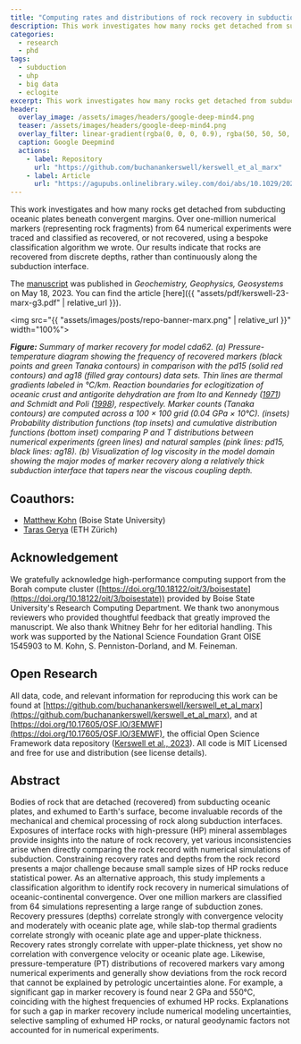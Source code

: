 ```yaml
---
title: "Computing rates and distributions of rock recovery in subduction zones"
description: This work investigates how many rocks get detached from subducting oceanic plates beneath convergent margins.
categories:
  - research
  - phd
tags:
  - subduction
  - uhp
  - big data
  - eclogite
excerpt: This work investigates how many rocks get detached from subducting oceanic plates beneath convergent margins.
header:
  overlay_image: /assets/images/headers/google-deep-mind4.png
  teaser: /assets/images/headers/google-deep-mind4.png
  overlay_filter: linear-gradient(rgba(0, 0, 0, 0.9), rgba(50, 50, 50, 0.5))
  caption: Google Deepmind
  actions:
    - label: Repository
      url: "https://github.com/buchanankerswell/kerswell_et_al_marx"
    - label: Article
      url: "https://agupubs.onlinelibrary.wiley.com/doi/abs/10.1029/2022GC010834"
---
```


This work investigates and how many rocks get detached from subducting oceanic plates beneath convergent margins. Over one-million numerical markers (representing rock fragments) from 64 numerical experiments were traced and classified as recovered, or not recovered, using a bespoke classification algorithm we wrote. Our results indicate that rocks are recovered from discrete depths, rather than continuously along the subduction interface.

The [manuscript](https://agupubs.onlinelibrary.wiley.com/doi/abs/10.1029/2022GC010834) was published in *Geochemistry, Geophysics, Geosystems* on May 18, 2023. You can find the article [here]({{ "assets/pdf/kerswell-23-marx-g3.pdf" | relative_url }}).

<img src="{{ "assets/images/posts/repo-banner-marx.png" | relative_url }}" width="100%">

***Figure:*** *Summary of marker recovery for model cda62. (a) Pressure-temperature diagram showing the frequency of recovered markers (black points and green Tanaka contours) in comparison with the pd15 (solid red contours) and ag18 (filled gray contours) data sets. Thin lines are thermal gradients labeled in °C/km. Reaction boundaries for eclogitization of oceanic crust and antigorite dehydration are from Ito and Kennedy ([1971](https://agupubs.onlinelibrary.wiley.com/action/getFTRLinkout?url=http%3A%2F%2Fscholar.google.com%2Fscholar_lookup%3Fhl%3Den%26volume%3D14%26publication_year%3D1971%26pages%3D303-314%26journal%3DThe%2BStructure%2Band%2BPhysical%2BProperties%2Bof%2Bthe%2BEarth%25E2%2580%2599s%2BCrust%26issue%3D%2500null%2500%26issn%3D%2500null%2500%26author%3DK.%2BIto%26author%3DG.%2BKennedy%26title%3DAn%2Bexperimental%2Bstudy%2Bof%2Bthe%2Bbasalt%25E2%2580%2590garnet%2Bgranulite%25E2%2580%2590eclogite%2Btransition%26pmid%3D%2500empty%2500%26doi%3D%2500null%2500&doi=10.1029%2F2022GC010834&linkType=gs&linkLocation=Reference&linkSource=FULL_TEXT)) and Schmidt and Poli ([1998](https://doi.org/10.1016/s0012-821x(98)00142-3)), respectively. Marker counts (Tanaka contours) are computed across a 100 × 100 grid (0.04 GPa × 10°C). (insets) Probability distribution functions (top insets) and cumulative distribution functions (bottom inset) comparing P and T distributions between numerical experiments (green lines) and natural samples (pink lines: pd15, black lines: ag18). (b) Visualization of log viscosity in the model domain showing the major modes of marker recovery along a relatively thick subduction interface that tapers near the viscous coupling depth.*

## Coauthors:
 - [Matthew Kohn](https://scholar.google.com/citations?user=xSyB1KQAAAAJ&hl=en) (Boise State University)
 - [Taras Gerya](https://scholar.google.com/citations?user=ek1H-_QAAAAJ&hl=en&oi=ao) (ETH Zürich)

## Acknowledgement
We gratefully acknowledge high-performance computing support from the Borah compute cluster ([https://doi.org/10.18122/oit/3/boisestate](https://doi.org/10.18122/oit/3/boisestate)) provided by Boise State University's Research Computing Department. We thank two anonymous reviewers who provided thoughtful feedback that greatly improved the manuscript. We also thank Whitney Behr for her editorial handling. This work was supported by the National Science Foundation Grant OISE 1545903 to M. Kohn, S. Penniston-Dorland, and M. Feineman.

## Open Research
All data, code, and relevant information for reproducing this work can be found at [https://github.com/buchanankerswell/kerswell_et_al_marx](https://github.com/buchanankerswell/kerswell_et_al_marx), and at [https://doi.org/10.17605/OSF.IO/3EMWF](https://doi.org/10.17605/OSF.IO/3EMWF), the official Open Science Framework data repository ([Kerswell et al., 2023](https://doi.org/10.17605/OSF.IO/3EMWF)). All code is MIT Licensed and free for use and distribution (see license details).

## Abstract
Bodies of rock that are detached (recovered) from subducting oceanic plates, and exhumed to Earth's surface, become invaluable records of the mechanical and chemical processing of rock along subduction interfaces. Exposures of interface rocks with high-pressure (HP) mineral assemblages provide insights into the nature of rock recovery, yet various inconsistencies arise when directly comparing the rock record with numerical simulations of subduction. Constraining recovery rates and depths from the rock record presents a major challenge because small sample sizes of HP rocks reduce statistical power. As an alternative approach, this study implements a classification algorithm to identify rock recovery in numerical simulations of oceanic-continental convergence. Over one million markers are classified from 64 simulations representing a large range of subduction zones. Recovery pressures (depths) correlate strongly with convergence velocity and moderately with oceanic plate age, while slab-top thermal gradients correlate strongly with oceanic plate age and upper-plate thickness. Recovery rates strongly correlate with upper-plate thickness, yet show no correlation with convergence velocity or oceanic plate age. Likewise, pressure-temperature (PT) distributions of recovered markers vary among numerical experiments and generally show deviations from the rock record that cannot be explained by petrologic uncertainties alone. For example, a significant gap in marker recovery is found near 2 GPa and 550°C, coinciding with the highest frequencies of exhumed HP rocks. Explanations for such a gap in marker recovery include numerical modeling uncertainties, selective sampling of exhumed HP rocks, or natural geodynamic factors not accounted for in numerical experiments.
